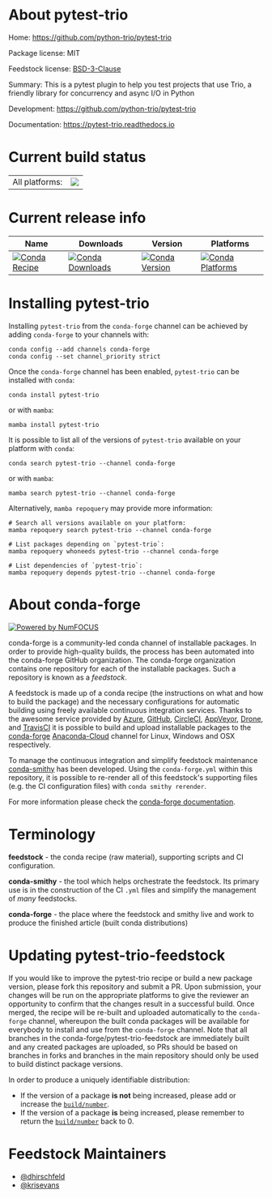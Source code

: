 About pytest-trio
=================

Home: https://github.com/python-trio/pytest-trio

Package license: MIT

Feedstock license: [BSD-3-Clause](https://github.com/conda-forge/pytest-trio-feedstock/blob/main/LICENSE.txt)

Summary: This is a pytest plugin to help you test projects that use Trio, a friendly library for concurrency and async I/O in Python

Development: https://github.com/python-trio/pytest-trio

Documentation: https://pytest-trio.readthedocs.io

Current build status
====================


<table><tr><td>All platforms:</td>
    <td>
      <a href="https://dev.azure.com/conda-forge/feedstock-builds/_build/latest?definitionId=10353&branchName=main">
        <img src="https://dev.azure.com/conda-forge/feedstock-builds/_apis/build/status/pytest-trio-feedstock?branchName=main">
      </a>
    </td>
  </tr>
</table>

Current release info
====================

| Name | Downloads | Version | Platforms |
| --- | --- | --- | --- |
| [![Conda Recipe](https://img.shields.io/badge/recipe-pytest--trio-green.svg)](https://anaconda.org/conda-forge/pytest-trio) | [![Conda Downloads](https://img.shields.io/conda/dn/conda-forge/pytest-trio.svg)](https://anaconda.org/conda-forge/pytest-trio) | [![Conda Version](https://img.shields.io/conda/vn/conda-forge/pytest-trio.svg)](https://anaconda.org/conda-forge/pytest-trio) | [![Conda Platforms](https://img.shields.io/conda/pn/conda-forge/pytest-trio.svg)](https://anaconda.org/conda-forge/pytest-trio) |

Installing pytest-trio
======================

Installing `pytest-trio` from the `conda-forge` channel can be achieved by adding `conda-forge` to your channels with:

```
conda config --add channels conda-forge
conda config --set channel_priority strict
```

Once the `conda-forge` channel has been enabled, `pytest-trio` can be installed with `conda`:

```
conda install pytest-trio
```

or with `mamba`:

```
mamba install pytest-trio
```

It is possible to list all of the versions of `pytest-trio` available on your platform with `conda`:

```
conda search pytest-trio --channel conda-forge
```

or with `mamba`:

```
mamba search pytest-trio --channel conda-forge
```

Alternatively, `mamba repoquery` may provide more information:

```
# Search all versions available on your platform:
mamba repoquery search pytest-trio --channel conda-forge

# List packages depending on `pytest-trio`:
mamba repoquery whoneeds pytest-trio --channel conda-forge

# List dependencies of `pytest-trio`:
mamba repoquery depends pytest-trio --channel conda-forge
```


About conda-forge
=================

[![Powered by
NumFOCUS](https://img.shields.io/badge/powered%20by-NumFOCUS-orange.svg?style=flat&colorA=E1523D&colorB=007D8A)](https://numfocus.org)

conda-forge is a community-led conda channel of installable packages.
In order to provide high-quality builds, the process has been automated into the
conda-forge GitHub organization. The conda-forge organization contains one repository
for each of the installable packages. Such a repository is known as a *feedstock*.

A feedstock is made up of a conda recipe (the instructions on what and how to build
the package) and the necessary configurations for automatic building using freely
available continuous integration services. Thanks to the awesome service provided by
[Azure](https://azure.microsoft.com/en-us/services/devops/), [GitHub](https://github.com/),
[CircleCI](https://circleci.com/), [AppVeyor](https://www.appveyor.com/),
[Drone](https://cloud.drone.io/welcome), and [TravisCI](https://travis-ci.com/)
it is possible to build and upload installable packages to the
[conda-forge](https://anaconda.org/conda-forge) [Anaconda-Cloud](https://anaconda.org/)
channel for Linux, Windows and OSX respectively.

To manage the continuous integration and simplify feedstock maintenance
[conda-smithy](https://github.com/conda-forge/conda-smithy) has been developed.
Using the ``conda-forge.yml`` within this repository, it is possible to re-render all of
this feedstock's supporting files (e.g. the CI configuration files) with ``conda smithy rerender``.

For more information please check the [conda-forge documentation](https://conda-forge.org/docs/).

Terminology
===========

**feedstock** - the conda recipe (raw material), supporting scripts and CI configuration.

**conda-smithy** - the tool which helps orchestrate the feedstock.
                   Its primary use is in the construction of the CI ``.yml`` files
                   and simplify the management of *many* feedstocks.

**conda-forge** - the place where the feedstock and smithy live and work to
                  produce the finished article (built conda distributions)


Updating pytest-trio-feedstock
==============================

If you would like to improve the pytest-trio recipe or build a new
package version, please fork this repository and submit a PR. Upon submission,
your changes will be run on the appropriate platforms to give the reviewer an
opportunity to confirm that the changes result in a successful build. Once
merged, the recipe will be re-built and uploaded automatically to the
`conda-forge` channel, whereupon the built conda packages will be available for
everybody to install and use from the `conda-forge` channel.
Note that all branches in the conda-forge/pytest-trio-feedstock are
immediately built and any created packages are uploaded, so PRs should be based
on branches in forks and branches in the main repository should only be used to
build distinct package versions.

In order to produce a uniquely identifiable distribution:
 * If the version of a package **is not** being increased, please add or increase
   the [``build/number``](https://docs.conda.io/projects/conda-build/en/latest/resources/define-metadata.html#build-number-and-string).
 * If the version of a package **is** being increased, please remember to return
   the [``build/number``](https://docs.conda.io/projects/conda-build/en/latest/resources/define-metadata.html#build-number-and-string)
   back to 0.

Feedstock Maintainers
=====================

* [@dhirschfeld](https://github.com/dhirschfeld/)
* [@krisevans](https://github.com/krisevans/)

